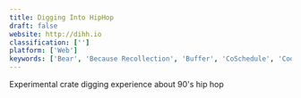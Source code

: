 ```yaml
---
title: Digging Into HipHop
draft: false 
website: http://dihh.io
classification: ['']
platform: ['Web']
keywords: ['Bear', 'Because Recollection', 'Buffer', 'CoSchedule', 'CodingRadio', 'Gravy', 'Hashtag Suggestions for Instagram', 'Hendrix', 'Hip-Hop Trivia for Google Home', 'Lyrics Training', 'Music-Map', 'Musicroamer', 'Musixmatch 4 Apple Watch', 'Poly-graph Hip Hop', 'Quuu Promote', 'RapKey', 'Recycle Academy', 'Recyclinator', 'Smarp', 'Tempso']
---
```

Experimental crate digging experience about 90's hip hop